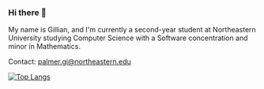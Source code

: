 ### Hi there 👋
My name is Gillian, and I'm currently a second-year student at Northeastern University studying Computer Science with a Software concentration and minor in Mathematics.

Contact: palmer.gi@northeastern.edu

[![Top Langs](https://github-readme-stats.vercel.app/api/top-langs/?username=gpalmer27&layout=pie)](https://github.com/anuraghazra/github-readme-stats)



<!--
**gpalmer27/gpalmer27** is a ✨ _special_ ✨ repository because its `README.md` (this file) appears on your GitHub profile.

Here are some ideas to get you started:

- 🔭 I’m currently working on ...
- 🌱 I’m currently learning ...
- 👯 I’m looking to collaborate on ...
- 🤔 I’m looking for help with ...
- 💬 Ask me about ...
- 📫 How to reach me: palmer.gi@northeastern.edu
- 😄 Pronouns: she/her
- ⚡ Fun fact: ...
-->
